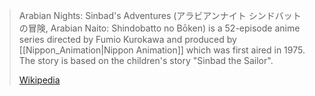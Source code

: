 
> Arabian Nights: Sinbad's Adventures 
> (アラビアンナイト シンドバットの冒険, Arabian Naito: Shindobatto no Bōken) 
> is a 52-episode anime series directed by Fumio Kurokawa and produced by [[Nippon_Animation|Nippon Animation]] 
> which was first aired in 1975. The story is based on the children's story "Sinbad the Sailor".
>
> [Wikipedia](https://en.wikipedia.org/wiki/Arabian%20Nights:%20Sinbad's%20Adventures)


